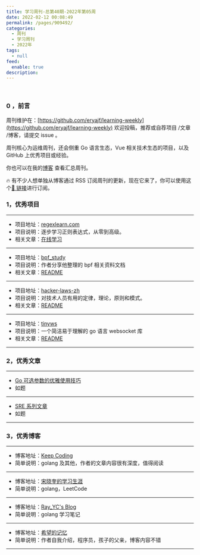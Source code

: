 ```yaml
---
title: 学习周刊-总第40期-2022年第05周
date: 2022-02-12 00:08:49
permalink: /pages/909492/
categories:
  - 周刊
  - 学习周刊
  - 2022年
tags:
  - null
feed:
  enable: true
description:
---
```


<br><ArticleTopAd></ArticleTopAd>

### 0 ，前言

周刊维护在：[https://github.com/eryajf/learning-weekly](https://github.com/eryajf/learning-weekly) 欢迎投稿，推荐或自荐项目 /文章 /博客，请提交 issue 。

周刊核心为运维周刊，还会侧重 Go 语言生态，Vue 相关技术生态的项目，以及 GitHub 上优秀项目或经验。

你也可以在我的[博客](https://wiki.eryajf.net/learning-weekly/) 查看汇总周刊。

🔥 有不少人想单独从博客通过 RSS 订阅周刊的更新，现在它来了，你可以使用这个[🔗 链接](https://wiki.eryajf.net/learning-weekly.xml)进行订阅。

### 1，优秀项目

---

- 项目地址：[regexlearn.com](https://github.com/aykutkardas/regexlearn.com)
- 项目说明：逐步学习正则表达式，从零到高级。
- 相关文章：[在线学习](https://regexlearn-com.vercel.app/zh/learn)

---

- 项目地址：[bpf_study](https://github.com/DavadDi/bpf_study)
- 项目说明：作者分享他整理的 bpf 相关资料文档
- 相关文章：[README](https://github.com/DavadDi/bpf_study#readme)

---

- 项目地址：[hacker-laws-zh](https://github.com/nusr/hacker-laws-zh)
- 项目说明：对技术人员有用的定律，理论，原则和模式。
- 相关文章：[README](https://github.com/nusr/hacker-laws-zh#readme)

---

- 项目地址：[tinyws](https://github.com/guonaihong/tinyws)
- 项目说明：一个简洁易于理解的 go 语言 websocket 库
- 相关文章：[README](https://github.com/guonaihong/tinyws#readme)

---

### 2，优秀文章

---

- [Go 可选参数的优雅使用技巧](https://austsxk.com/2020/12/24/Go%E5%8F%AF%E9%80%89%E5%8F%82%E6%95%B0%E7%9A%84%E4%BD%BF%E7%94%A8%E6%8A%80%E5%B7%A7/)
- 如题

---

- [SRE 系列文章](https://www.361way.com/tag/sre/page/2)
- 如题

---

### 3，优秀博客

---

- 博客地址：[Keep Coding](https://liujiacai.net/)
- 简单说明：golang 及其他，作者的文章内容很有深度，值得阅读

---

- 博客地址：[宋晓奎的学习生涯](https://austsxk.com/)
- 简单说明：golang，LeetCode

---

- 博客地址：[Ray_YC's Blog](https://lyc10031.github.io/)
- 简单说明：golang 学习笔记

---

- 博客地址：[希望的记忆](https://www.xwxwgo.com/)
- 简单说明：作者自我介绍，程序员，孩子的父亲，博客内容不错

---


<br><ArticleTopAd></ArticleTopAd>
